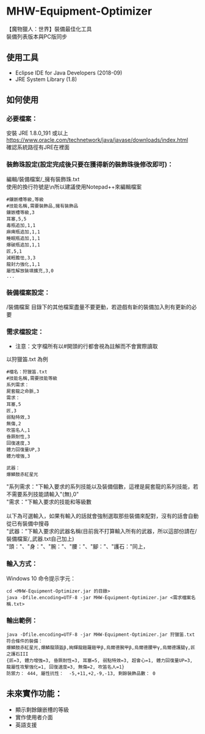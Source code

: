 # MHW-Equipment-Optimizer

【魔物獵人：世界】裝備最佳化工具\
裝備列表版本與PC版同步

## 使用工具

-	Eclipse IDE for Java Developers (2018-09)
-	JRE System Library (1.8)

## 如何使用

### 必要檔案：

安裝 JRE 1.8.0_191 或以上\
https://www.oracle.com/technetwork/java/javase/downloads/index.html \
確認系統路徑有JRE在裡面

### 裝飾珠設定(設定完成後只要在獲得新的裝飾珠後修改即可)：

編輯/裝備檔案/_擁有裝飾珠.txt\
使用的換行符號是\n所以建議使用Notepad++來編輯檔案
```
#鑲嵌槽等級,等級
#技能名稱,需要裝飾品,擁有裝飾品
鑲嵌槽等級,3
耳塞,5,5
毒瓶追加,1,1
麻痺瓶追加,1,1
睡眠瓶追加,1,1
爆破瓶追加,1,1
匠,5,1
減輕膽怯,3,3
龍封力強化,1,1
屬性解放裝填擴充,3,0
...
```

### 裝備檔案設定：
/裝備檔案 目錄下的其他檔案盡量不要更動，若遊戲有新的裝備加入則有更新的必要

### 需求檔設定：

* 注意：文字檔所有以#開頭的行都會視為註解而不會實際讀取

以狩獵笛.txt 為例
```
#檔名：狩獵笛.txt
#技能名稱,需要技能等級
系列需求：
屍套龍之命脈,3
需求：
耳塞,5
匠,3
弱點特效,3
無傷,2
吹笛名人,1
昏厥耐性,3
回復速度,3
體力回復量UP,3
體力增強,3

武器：
爆鱗鼓赤紅星光
```
"系列需求："下輸入要求的系列技能以及裝備個數，這裡是屍套龍的系列技能，若不需要系列技能請輸入"(無),0"\
"需求："下輸入要求的技能和等級數\
\
以下為可選輸入，如果有輸入的話就會強制選取那些裝備來配對，沒有的話會自動從已有裝備中搜尋\
"武器："下輸入要求的武器名稱(目前我不打算輸入所有的武器，所以這部份請在/裝備檔案/_武器.txt自己加上)\
"頭："、"身："、"腕："、"腰："、"腳："、"護石："同上，

### 輸入方式：
Windows 10 命令提示字元：
```
cd <MHW-Equipment-Optimizer.jar 的目錄>
java -Dfile.encoding=UTF-8 -jar MHW-Equipment-Optimizer.jar <需求檔案名稱.txt>
```

### 輸出範例：
```
java -Dfile.encoding=UTF-8 -jar MHW-Equipment-Optimizer.jar 狩獵笛.txt
符合條件的裝備：
爆鱗鼓赤紅星光,爆鱗龍頭盔β,絢輝龍鎧羅鎧甲β,烏爾德腕甲β,烏爾德腰甲γ,烏爾德護腿γ,匠之護石III
{匠=3, 體力增強=3, 昏厥耐性=3, 耳塞=5, 弱點特效=3, 超會心=1, 體力回復量UP=3, 龍屬性攻擊強化=1, 回復速度=3, 無傷=2, 吹笛名人=1}
防禦力： 444, 屬性抗性：  -5,+11,+2,-9,-13, 剩餘裝飾品數： 0
```

## 未來實作功能：
* 顯示剩餘鑲嵌槽的等級
* 實作使用者介面
* 英語支援

